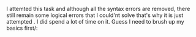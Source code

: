 I attemted this task and although all the syntax errors are removed, there still remain some logical errors that I could'nt solve that's why it is just attempted .
I did spend a lot of time on it.
Guess I need to brush up my basics first/:
